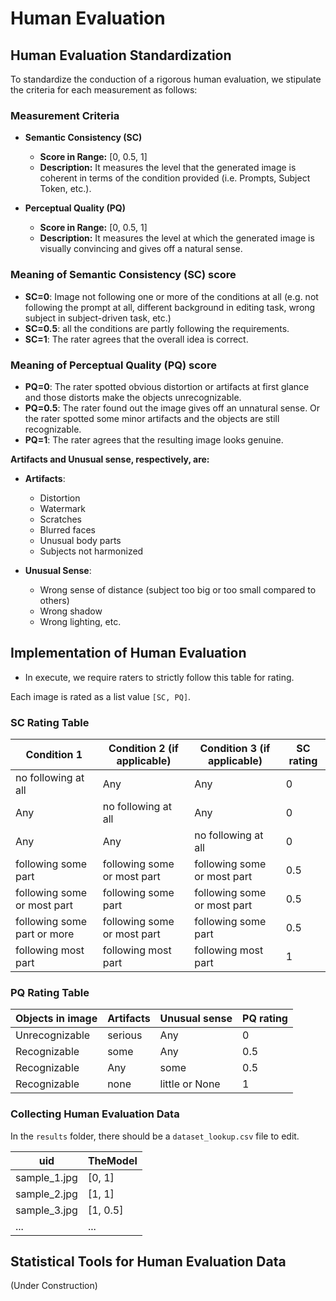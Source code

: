 # Human Evaluation


## Human Evaluation Standardization

To standardize the conduction of a rigorous human evaluation, we stipulate the criteria for each measurement as follows:

### Measurement Criteria

- **Semantic Consistency (SC)**
  - **Score in Range:** [0, 0.5, 1]
  - **Description:** It measures the level that the generated image is coherent in terms of the condition provided (i.e. Prompts, Subject Token, etc.).

- **Perceptual Quality (PQ)**
  - **Score in Range:** [0, 0.5, 1]
  - **Description:** It measures the level at which the generated image is visually convincing and gives off a natural sense.

### Meaning of Semantic Consistency (SC) score

- **SC=0**: Image not following one or more of the conditions at all (e.g. not following the prompt at all, different background in editing task, wrong subject in subject-driven task, etc.)
- **SC=0.5**: all the conditions are partly following the requirements.
- **SC=1**: The rater agrees that the overall idea is correct.

### Meaning of Perceptual Quality (PQ) score

- **PQ=0**: The rater spotted obvious distortion or artifacts at first glance and those distorts make the objects unrecognizable.
- **PQ=0.5**: The rater found out the image gives off an unnatural sense. Or the rater spotted some minor artifacts and the objects are still recognizable.
- **PQ=1**: The rater agrees that the resulting image looks genuine.

**Artifacts and Unusual sense, respectively, are:**

- **Artifacts**:
  - Distortion
  - Watermark
  - Scratches
  - Blurred faces
  - Unusual body parts
  - Subjects not harmonized

- **Unusual Sense**:
  - Wrong sense of distance (subject too big or too small compared to others)
  - Wrong shadow
  - Wrong lighting, etc.

## Implementation of Human Evaluation

* In execute, we require raters to strictly follow this table for rating.

Each image is rated as a list value `[SC, PQ]`.

### SC Rating Table

| Condition 1           | Condition 2 (if applicable)   | Condition 3 (if applicable)   | SC rating |
|-----------------------|------------------------------|------------------------------|-----------|
| no following at all   | Any                          | Any                          | 0         |
| Any                   | no following at all          | Any                          | 0         |
| Any                   | Any                          | no following at all          | 0         |
| following some part   | following some or most part  | following some or most part  | 0.5       |
| following some or most part | following some part         | following some or most part  | 0.5       |
| following some part or more | following some or most part | following some part         | 0.5       |
| following most part   | following most part          | following most part          | 1         |

### PQ Rating Table

| Objects in image  | Artifacts | Unusual sense   | PQ rating |
|-------------------|-----------|-----------------|-----------|
| Unrecognizable    | serious   | Any             | 0         |
| Recognizable      | some      | Any             | 0.5       |
| Recognizable      | Any       | some            | 0.5       |
| Recognizable      | none      | little or None  | 1         |

### Collecting Human Evaluation Data

In the `results` folder, there should be a `dataset_lookup.csv` file to edit.

| uid  | TheModel | 
|-------------------|-----------|
| sample_1.jpg    | [0, 1]   |
| sample_2.jpg      | [1, 1]      |
| sample_3.jpg      | [1, 0.5]       |
| ...      | ...      |

## Statistical Tools for Human Evaluation Data

(Under Construction)